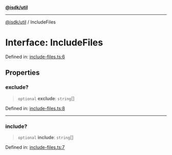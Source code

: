 [**@isdk/util**](../README.md)

***

[@isdk/util](../globals.md) / IncludeFiles

# Interface: IncludeFiles

Defined in: [include-files.ts:6](https://github.com/isdk/util.js/blob/4a17f40c6487cc8186e888c58b4e6268f4dcb357/src/include-files.ts#L6)

## Properties

### exclude?

> `optional` **exclude**: `string`[]

Defined in: [include-files.ts:8](https://github.com/isdk/util.js/blob/4a17f40c6487cc8186e888c58b4e6268f4dcb357/src/include-files.ts#L8)

***

### include?

> `optional` **include**: `string`[]

Defined in: [include-files.ts:7](https://github.com/isdk/util.js/blob/4a17f40c6487cc8186e888c58b4e6268f4dcb357/src/include-files.ts#L7)
